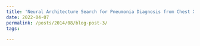 ```yaml
---
title: 'Neural Architecture Search for Pneumonia Diagnosis from Chest X-Rays'
date: 2022-04-07
permalink: /posts/2014/08/blog-post-3/
tags:
  
---
```


<!-- This post will show up by default. To disable scheduling of future posts, edit `config.yml` and set `future: false`.  -->
